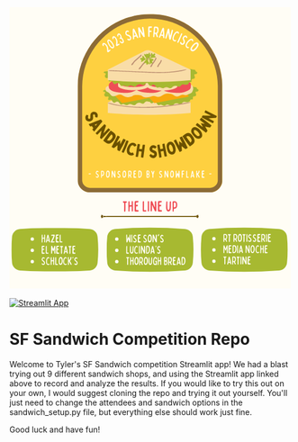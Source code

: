 
![Image](sandwich.png)

[![Streamlit App](https://static.streamlit.io/badges/streamlit_badge_black_white.svg)](https://sandwich.streamlit.app/)

# SF Sandwich Competition Repo



Welcome to Tyler's SF Sandwich competition Streamlit app! We had a blast trying out 9 different sandwich shops,
and using the Streamlit app linked above to record and analyze the results. If you would like to try this out on your
own, I would suggest cloning the repo and trying it out yourself. You'll just need to change
the attendees and sandwich options in the sandwich_setup.py file, but everything else should
work just fine.

Good luck and have fun!
